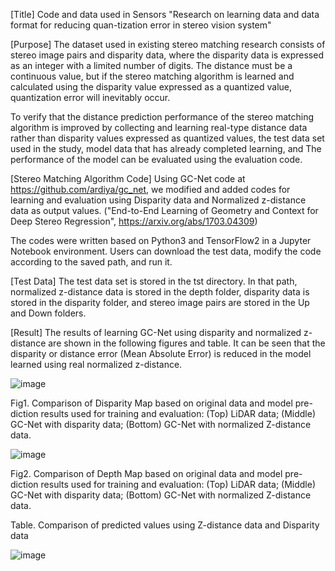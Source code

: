 [Title]
Code and data used in Sensors "Research on learning data and data format for reducing quan-tization error in stereo vision system"

[Purpose]
The dataset used in existing stereo matching research consists of stereo image pairs and disparity data, where the disparity data is expressed as an integer with a limited number of digits. The distance must be a continuous value, but if the stereo matching algorithm is learned and calculated using the disparity value expressed as a quantized value, quantization error will inevitably occur.

To verify that the distance prediction performance of the stereo matching algorithm is improved by collecting and learning real-type distance data rather than disparity values expressed as quantized values, the test data set used in the study, model data that has already completed learning, and The performance of the model can be evaluated using the evaluation code.

[Stereo Matching Algorithm Code]
Using GC-Net code at https://github.com/ardiya/gc_net, we modified and added codes for learning and evaluation using Disparity data and Normalized z-distance data as output values.
("End-to-End Learning of Geometry and Context for Deep Stereo Regression", https://arxiv.org/abs/1703.04309)

The codes were written based on Python3 and TensorFlow2 in a Jupyter Notebook environment.
Users can download the test data, modify the code according to the saved path, and run it.

[Test Data]
The test data set is stored in the tst directory. In that path, normalized z-distance data is stored in the depth folder, disparity data is stored in the disparity folder, and stereo image pairs are stored in the Up and Down folders.

[Result]
The results of learning GC-Net using disparity and normalized z-distance are shown in the following figures and table.
It can be seen that the disparity or distance error (Mean Absolute Error) is reduced in the model learned using real normalized z-distance.

![image](https://github.com/flymeover/ReduceQuantizedErrorOfDisparity/assets/167387983/a7873e54-c3c2-4105-825a-29971b0cff7a)

Fig1. Comparison of Disparity Map based on original data and model pre-diction results used for training and evaluation:
(Top) LiDAR data; (Middle) GC-Net with disparity data; (Bottom) GC-Net with normalized Z-distance data.
 
![image](https://github.com/flymeover/ReduceQuantizedErrorOfDisparity/assets/167387983/5b992b18-19de-4ddc-a8de-ea9e06a96d90)

Fig2. Comparison of Depth Map based on original data and model pre-diction results used for training and evaluation:
(Top) LiDAR data; (Middle) GC-Net with disparity data; (Bottom) GC-Net with normalized Z-distance data.


Table. Comparison of predicted values using Z-distance data and Disparity data

![image](https://github.com/flymeover/ReduceQuantizedErrorOfDisparity/assets/167387983/37f41e9b-93a9-4557-a01e-07243858460a)

